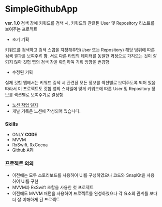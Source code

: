 # SimpleGithubApp

**ver. 1.0**
검색 창에 키워드를 검색 시, 키워드와 관련된 User 및 Repository 리스트를 보여주는 프로젝트

- 초기 기획

키워드를 검색하고 검색 스콥을 지정해주면(User 또는 Repository) 해당 범위에 따른 검색 결과를 보여주려 함.
서로 다른 타입의 데이터를 동일한 과정으로 가져오는 것이 잘 되지 않아 깃헙 앱의 검색 창을 확인하여 기획 방향을 변경함

- 수정된 기획

실제 깃헙 앱에서는 키워드 검색 시 관련된 모든 정보를 섹션별로 보여주도록 되어 있음
따라서 이 프로젝트도 깃헙 앱의 스타일에 맞게 키워드에 따른 User 및 Repository 정보를 섹션별로 보여주기로 결정함


- [노션 작업 일지](https://few-bat-a17.notion.site/1ff5ea153ca54bdeb42a839caa002002)
- 개발 기록은 노션에 작성되어 있습니다.


### Skills
- ONLY **CODE**
- MVVM
- RxSwift, RxCocoa
- Github API

### 프로젝트 의의
- 이전에는 모두 스토리보드를 사용하여 UI를 구성하였으나 코드와 SnapKit을 사용하여 UI를 구현
- MVVM과 RxSwift 조합을 사용한 첫 프로젝트
- 이전에도 MVVM 패턴을 사용하여 프로젝트를 완성하였으나 각 요소의 관계를 보다 더 잘 이해하게 된 프로젝트
